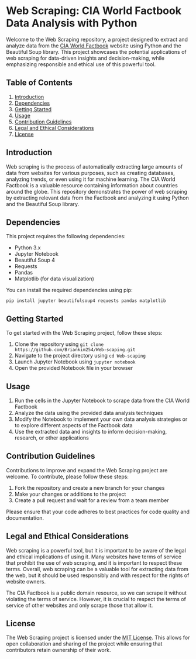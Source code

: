 # Web Scraping: CIA World Factbook Data Analysis with Python

Welcome to the Web Scraping repository, a project designed to extract and analyze data from the [CIA World Factbook](https://www.cia.gov/the-world-factbook/) website using Python and the Beautiful Soup library. This project showcases the potential applications of web scraping for data-driven insights and decision-making, while emphasizing responsible and ethical use of this powerful tool.

## Table of Contents

1. [Introduction](#introduction)
2. [Dependencies](#dependencies)
3. [Getting Started](#getting-started)
4. [Usage](#usage)
5. [Contribution Guidelines](#contribution-guidelines)
6. [Legal and Ethical Considerations](#legal-and-ethical-considerations)
7. [License](#license)

## Introduction

Web scraping is the process of automatically extracting large amounts of data from websites for various purposes, such as creating databases, analyzing trends, or even using it for machine learning. The CIA World Factbook is a valuable resource containing information about countries around the globe. This repository demonstrates the power of web scraping by extracting relevant data from the Factbook and analyzing it using Python and the Beautiful Soup library.

## Dependencies

This project requires the following dependencies:

- Python 3.x
- Jupyter Notebook
- Beautiful Soup 4
- Requests
- Pandas
- Matplotlib (for data visualization)

You can install the required dependencies using pip:

```
pip install jupyter beautifulsoup4 requests pandas matplotlib
```

## Getting Started

To get started with the Web Scraping project, follow these steps:

1. Clone the repository using `git clone https://github.com/Briankim254/Web-scaping.git`
2. Navigate to the project directory using `cd Web-scaping`
3. Launch Jupyter Notebook using `jupyter notebook`
4. Open the provided Notebook file in your browser

## Usage

1. Run the cells in the Jupyter Notebook to scrape data from the CIA World Factbook
2. Analyze the data using the provided data analysis techniques
3. Modify the Notebook to implement your own data analysis strategies or to explore different aspects of the Factbook data
4. Use the extracted data and insights to inform decision-making, research, or other applications

## Contribution Guidelines

Contributions to improve and expand the Web Scraping project are welcome. To contribute, please follow these steps:

1. Fork the repository and create a new branch for your changes
2. Make your changes or additions to the project
3. Create a pull request and wait for a review from a team member

Please ensure that your code adheres to best practices for code quality and documentation.

## Legal and Ethical Considerations

Web scraping is a powerful tool, but it is important to be aware of the legal and ethical implications of using it. Many websites have terms of service that prohibit the use of web scraping, and it is important to respect these terms. Overall, web scraping can be a valuable tool for extracting data from the web, but it should be used responsibly and with respect for the rights of website owners.

The CIA Factbook is a public domain resource, so we can scrape it without violating the terms of service. However, it is crucial to respect the terms of service of other websites and only scrape those that allow it.

## License

The Web Scraping project is licensed under the [MIT License](LICENSE). This allows for open collaboration and sharing of the project while ensuring that contributors retain ownership of their work.
